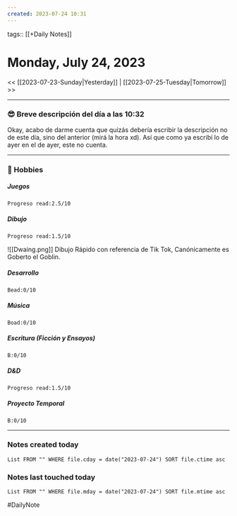 ```yaml
---
created: 2023-07-24 10:31
---
```

tags:: [[+Daily Notes]]

# Monday, July 24, 2023

<< [[2023-07-23-Sunday|Yesterday]] | [[2023-07-25-Tuesday|Tomorrow]] >>

 - - -
### 😎 Breve descripción del día a las 10:32

Okay, acabo de darme cuenta que quizás debería escribir la descripción no de este día, sino del anterior (mirá la hora xd). Así que como ya escribí lo de ayer en el de ayer, este no cuenta.

---
### 🧠 Hobbies

##### Juegos
```text-progress-bar
Progreso read:2.5/10
```

##### Dibujo
```text-progress-bar
Progreso read:1.5/10
```

![[Dwaing.png]]
Dibujo Rápido con referencia de Tik Tok, Canónicamente es Goberto el Goblin.

##### Desarrollo
```text-progress-bar
Bead:0/10
```

##### Música
```text-progress-bar
Boad:0/10
```

##### Escritura (Ficción y Ensayos)
```text-progress-bar
B:0/10
```

##### D&D
```text-progress-bar
Progreso read:1.5/10
```

##### Proyecto Temporal
```text-progress-bar
B:0/10
```

---
### Notes created today
```dataview
List FROM "" WHERE file.cday = date("2023-07-24") SORT file.ctime asc
```

### Notes last touched today
```dataview
List FROM "" WHERE file.mday = date("2023-07-24") SORT file.mtime asc
```

#DailyNote